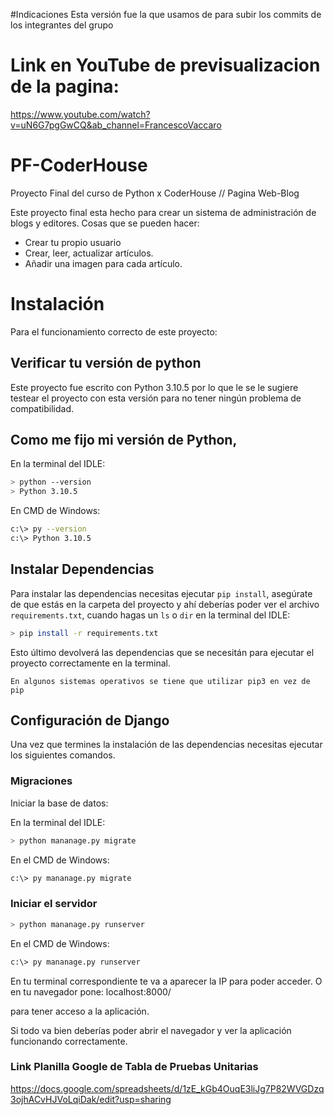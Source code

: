 #Indicaciones
Esta versión fue la que usamos de para subir los commits de los integrantes del grupo

# Link en YouTube de previsualizacion de la pagina:
https://www.youtube.com/watch?v=uN6G7pgGwCQ&ab_channel=FrancescoVaccaro

# PF-CoderHouse
Proyecto Final del curso de Python x CoderHouse // Pagina Web-Blog

Este proyecto final esta hecho para crear un sistema de administración de blogs y editores. Cosas que se pueden hacer:

- Crear tu propio usuario
- Crear, leer, actualizar artículos.
- Añadir una imagen para cada artículo.

# Instalación

Para el funcionamiento correcto de este proyecto:

## Verificar tu versión de python

Este proyecto fue escrito con Python 3.10.5 por lo que le se le sugiere testear el proyecto con esta versión para no tener ningún problema de compatibilidad.

## Como me fijo mi versión de Python,

En la terminal del IDLE:
```bash
> python --version
> Python 3.10.5
```
En CMD de Windows:
```bash
c:\> py --version
c:\> Python 3.10.5
```

## Instalar Dependencias

Para instalar las dependencias necesitas ejecutar `pip install`, asegúrate de que estás en la carpeta del proyecto y ahí deberías poder ver el archivo `requirements.txt`, cuando hagas un `ls` o `dir` en la terminal del IDLE:

```bash
> pip install -r requirements.txt
```
Esto último devolverá las dependencias que se necesitán para ejecutar el proyecto correctamente en la terminal.

`En algunos sistemas operativos se tiene que utilizar pip3 en vez de pip `

## Configuración de Django

Una vez que termines la instalación de las dependencias necesitas ejecutar los siguientes comandos.

### Migraciones

Iniciar la base de datos:

En la terminal del IDLE:
```bash
> python mananage.py migrate
```
En el CMD de Windows:
```bash
c:\> py mananage.py migrate
```

### Iniciar el servidor

```bash
> python mananage.py runserver
```
En el CMD de Windows:
```bash
c:\> py mananage.py runserver
```
En tu terminal correspondiente te va a aparecer la IP para poder acceder. O en tu navegador pone: localhost:8000/

para tener acceso a la aplicación.

Si todo va bien deberías poder abrir el navegador y ver la aplicación funcionando correctamente.

### Link Planilla Google de Tabla de Pruebas Unitarias
https://docs.google.com/spreadsheets/d/1zE_kGb4OuqE3liJg7P82WVGDzq3ojhACvHJVoLqiDak/edit?usp=sharing

